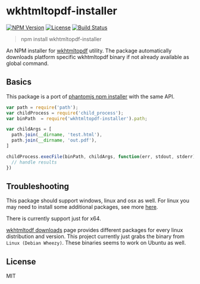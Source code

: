 # wkhtmltopdf-installer
[![NPM Version](http://img.shields.io/npm/v/wkhtmltopdf-installer.svg?style=flat-square)](https://npmjs.com/package/wkhtmltopdf-installer)
[![License](http://img.shields.io/npm/l/wkhtmltopdf-installer.svg?style=flat-square)](http://opensource.org/licenses/MIT)
[![Build Status](https://travis-ci.org/pofider/node-wkhtmltopdf-installer.svg?branch=master)](https://travis-ci.org/pofider/node-wkhtmltopdf-installer)

> npm install wkhtmltopdf-installer

An NPM installer for [wkhtmltopdf](http://wkhtmltopdf.org/) utility. The package automatically downloads platform specific wkhtmltopdf binary if not already available as global command.


## Basics

This package is a port of [phantomjs npm installer](https://github.com/Medium/phantomjs) with the same API.

```javascript
var path = require('path');
var childProcess = require('child_process');
var binPath  = require('wkhtmltopdf-installer').path;

var childArgs = [
  path.join(__dirname, 'test.html'),
  path.join(__dirname, 'out.pdf'),
]

childProcess.execFile(binPath, childArgs, function(err, stdout, stderr) {
  // handle results
})
```

## Troubleshooting
This package should support windows, linux and osx as well. For linux you may need to install some additional packages, see more [here](https://github.com/zakird/wkhtmltopdf_binary_gem/issues/19).

There is currently support just for x64.

[wkhtmltodf downloads](http://wkhtmltopdf.org/downloads.html) page provides different packages for every linux distribution and version. This project currently just grabs the binary from `Linux (Debian Wheezy)`. These binaries seems to work on Ubuntu as well.

## License
MIT
